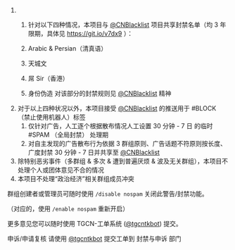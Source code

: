 1. 1. 针对以下四种情况，本项目与 [@CNBlacklist](https://t.me/CNBlackList) 项目共享封禁名单（均 3 年限期，具体见 https://git.io/v7dx9 ）：
   1. Arabic & Persian（清真语）

   1. 天城文
   2. 屌 Sir（香港）
   3. 身份伪造
      对该部分的封禁规则见 [@CNBlacklist](https://t.me/CNBlackList) 精神
2. 对于以上四种状况以外，本项目接受 [@CNBlacklist](https://t.me/CNBlackList) 的推送用于 \#BLOCK （禁止使用机器人）标签
   1. 仅针对广告，人工逐个根据散布情况人工设置 30 分钟 - 7 日 的临时 \#SPAM （全局封禁） 处理期
   2. 对自主发现的广告散布行为依据 3 群组原则、广告话题不符原则按长度、广度封禁 30 分钟 - 7 日并共享至 [@CNBlacklist      ](https://t.me/CNBlackList)
3. 除特别恶劣事件（多群组 & 多次 & 遭到普遍厌烦 & 波及无关群组），本项目不处理个人或团体意见不合的情况
4. 本项目不处理“政治经济”相关群组成员冲突

群组创建者或管理员可随时使用 `/disable nospam` 关闭此警告/封禁功能。

（对应的，使用 `/enable nospam` 重新开启）



更多意见您可以随时使用 TGCN-工单系统 \([@tgcntkbot](https://t.me/tgcntkbot)\) 提交。

申诉/申请复核 请使用 [@tgcntkbot](https://t.me/tgcntkbot) 提交工单到 封禁与申诉 部门

